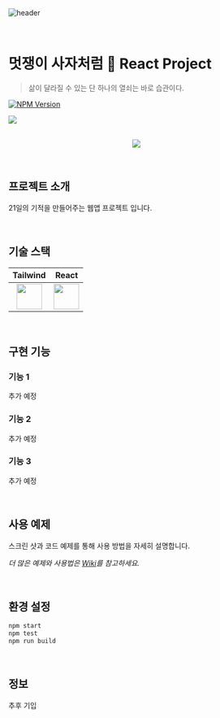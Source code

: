 <br>
<br>

![header](https://capsule-render.vercel.app/api?type=waving&color=0:E3DEDC,100:C3A6A0&height=180&section=header&text=God%20Life%20&fontSize=90&)

<br>

# 멋쟁이 사자처럼 🦁 React Project
> 삶이 달라질 수 있는 단 하나의 열쇠는 바로 습관이다.

[![NPM Version][npm-image]][npm-url]
<!--[![Build Status][travis-image]][travis-url]
[![Downloads Stats][npm-downloads]][npm-url]-->

![](../header.png)

<p align="center">
  <br>
  <img src="https://user-images.githubusercontent.com/77651050/223636764-2aef2ccc-7ef9-4264-8d49-000254134314.jpg">
  <br>
</p>

<!--목차-->

<br>

## 프로젝트 소개

<p align="justify">
21일의 기적을 만들어주는 웹앱 프로젝트 입니다.
</p>

<p align="center">

</p>

<br>

## 기술 스택

| Tailwind | React |
| :--------: | :--------: | 
|   <img src="https://cdn.hashnode.com/res/hashnode/image/upload/v1625321458213/-layBQDv1.jpeg" width="50">     |   <img src="https://images.velog.io/images/namezin/post/a4780e7b-4d05-4b46-9ece-e745c49b6d58/react.png" width="50">    | 

<br>

## 구현 기능

### 기능 1 
추가 예정

### 기능 2
추가 예정

### 기능 3
추가 예정


<br>

## 사용 예제

스크린 샷과 코드 예제를 통해 사용 방법을 자세히 설명합니다.

_더 많은 예제와 사용법은 [Wiki][wiki]를 참고하세요._

<br>

## 환경 설정

<!--모든 개발 의존성 설치 방법과 자동 테스트 슈트 실행 방법을 운영체제 별로 작성합니다.-->

```sh
npm start
npm test
npm run build
```

<!--## 업데이트 내역

* 0.2.1
    * 수정: 문서 업데이트 (모듈 코드 동일)
* 0.2.0
    * 수정: `setDefaultXYZ()` 메서드 제거
    * 추가: `init()` 메서드 추가
* 0.1.1
    * 버그 수정: `baz()` 메서드 호출 시 부팅되지 않는 현상 (@컨트리뷰터 감사합니다!)
* 0.1.0
    * 첫 출시
    * 수정: `foo()` 메서드 네이밍을 `bar()`로 수정
* 0.0.1
    * 작업 진행 중-->
    
<br>

## 정보

추후 기입

<!--이름 – [@트위터 주소](https://twitter.com/dbader_org) – 이메일주소@example.com

XYZ 라이센스를 준수하며 ``LICENSE``에서 자세한 정보를 확인할 수 있습니다.

[https://github.com/yourname/github-link](https://github.com/dbader/)-->


<!-- Markdown link & img dfn's -->
[npm-image]: https://img.shields.io/npm/v/datadog-metrics.svg?style=flat-square
[npm-url]: https://npmjs.org/package/datadog-metrics
[npm-downloads]: https://img.shields.io/npm/dm/datadog-metrics.svg?style=flat-square
[travis-image]: https://img.shields.io/travis/dbader/node-datadog-metrics/master.svg?style=flat-square
[travis-url]: https://travis-ci.org/dbader/node-datadog-metrics
[wiki]: https://github.com/likelion-lab10/godlife/wiki
